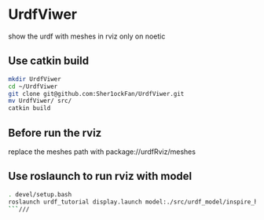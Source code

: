 # UrdfViwer
show the urdf with meshes in rviz only on noetic

## Use catkin build
```bash
mkdir UrdfViwer
cd ~/UrdfViwer
git clone git@github.com:Sher1ockFan/UrdfViwer.git
mv UrdfViwer/ src/
catkin build
```
## Before run the rviz
replace the meshes path with
package://urdfRviz/meshes

## Use roslaunch to run rviz with model
```bash
. devel/setup.bash
roslaunch urdf_tutorial display.launch model:./src/urdf_model/inspire_hands.urdf
```///